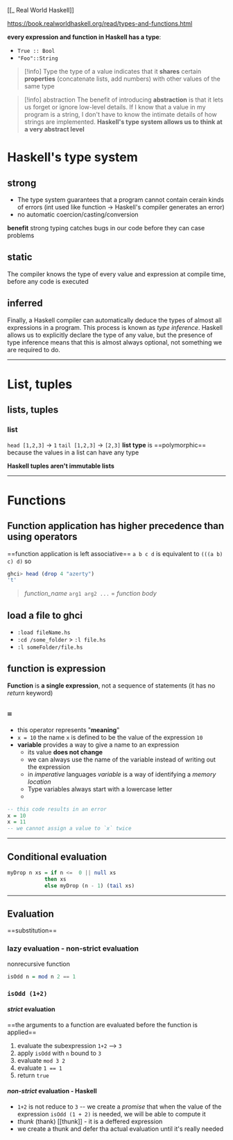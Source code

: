 [[_ Real World Haskell]]

https://book.realworldhaskell.org/read/types-and-functions.html


**every expression and function in Haskell has a type**:
- `True :: Bool`
- `"Foo"::String`

>[!info] Type
>the type of a value indicates that it **shares** certain **properties** (concatenate lists, add numbers) with other values of the same type

 >[!info] abstraction
 >The benefit of introducing **abstraction** is that it lets us forget or ignore low-level details.
 >If I know that a value in my program is a string, I don't have to know the intimate details of how strings are implemented.
 >**Haskell's type system allows us to think at a very abstract level**
 
 
# Haskell's type system
## strong
- The type system guarantees that a program cannot contain cerain kinds of errors (int used like function -> Haskell's compiler generates an error)
- no automatic coercion/casting/conversion

**benefit** strong typing catches  bugs in our code before they can case problems


## static
The compiler knows the type of every value and expression at compile time, before any code is executed

## inferred
Finally, a Haskell compiler can automatically deduce the types of almost all expressions in a program. This process is known as _type inference_. Haskell allows us to explicitly declare the type of any value, but the presence of type inference means that this is almost always optional, not something we are required to do.


---
# List, tuples

## lists, tuples
### list
`head [1,2,3]` -> `1`
`tail [1,2,3]` -> `[2,3]`
**list type** is ==polymorphic== because the values in a list can have any type


**Haskell tuples aren't immutable lists**

----
# Functions

## Function application has higher precedence than using operators

==function application is left associative==
	`a b c d` is equivalent to `(((a b) c) d)`
so
```haskell
ghci> head (drop 4 "azerty")
't'
```

> 
> *function_name*  `arg1 arg2 ...`   =   *function body*
> 

## load a file to ghci
- `:load fileName.hs`
- `:cd /some_folder` > `:l file.hs`
- `:l someFolder/file.hs`

## function is expression
**Function** is **a single expression**, not a sequence of statements (it has no *return* keyword)

## ` = ` 
- this operator represents "**meaning**" 
- `x = 10` the name `x` is defined to be the value of the expression `10`
- **variable** provides a way to give a name to an expression
	- its value **does not change**
	- we can always use the name of the variable instead of writing out the expression
	- in *imperative* languages *variable* is a way of identifying a *memory location*
	- Type variables always start with a lowercase letter
	- 
```haskell
-- this code results in an error
x = 10
x = 11
-- we cannot assign a value to `x` twice
```


---
## Conditional evaluation
```haskell
myDrop n xs = if n <=  0 || null xs
			then xs
			else myDrop (n - 1) (tail xs)
```


-----
## Evaluation
==substitution==
### lazy evaluation - non-strict evaluation
nonrecursive function
```haskell
isOdd n = mod n 2 == 1
```

### `isOdd (1+2)`
#### *strict* evaluation
==the arguments to a function are evaluated before the function is applied==
1. evaluate the subexpression `1+2` --> `3`
2. apply `isOdd`  with `n` bound to `3`
3. evaluate `mod 3 2`
4. evaluate `1 == 1`
5. return `true`

#### *non-strict* evaluation - Haskell
- `1+2` is not reduce to `3` -- we create a *promise* that when the value of the expression `isOdd (1 + 2)` is needed, we will be able to compute it
- *thunk* (thank) [[thunk]] - it is a deffered expression
- we create a thunk and defer tha actual evaluation until it's really needed







